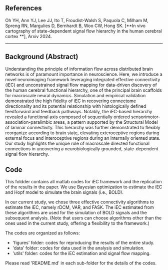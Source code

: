 ## References

Oh YH, Ann YJ, Lee JJ, Ito T, Froudist-Walsh S, Paquola C, Milham M, Spreng RN, Margulies D, Bernhardt B, Woo CW, Hong SK. [**In vivo cartography of state-dependent signal flow hierarchy in the human cerebral cortex **], Arxiv 2024.

----

## Background (Abstract)

Understanding the principle of information flow across distributed brain networks is of paramount importance in neuroscience. Here, we introduce a novel neuroimaging framework leveraging integrated effective connectivity (iEC) and unconstrained signal flow mapping for data-driven discovery of the human cerebral functional hierarchy, one of the principal brain scaffolds for macroscale neural dynamics. Simulation and empirical validation demonstrated the high fidelity of iEC in recovering connectome directionality and its potential relationship with histologically defined feedforward and feedback pathways. Notably, the iEC-based hierarchy revealed a functional axis composed of sequentially ordered sensorimotor-association-paralimbic areas, a pattern supported by the Structural Model of laminar connectivity. This hierarchy was further demonstrated to flexibly reorganize according to brain state, elevating exteroceptive regions during external focus and interoceptive regions during an internally oriented state. Our study highlights the unique role of macroscale directed functional connections in uncovering a neurobiologically grounded, state-dependent signal flow hierarchy.

## Code

This foldder contains all matlab codes for iEC framework and the replication of the results in the paper. We use Bayesian optimization to estimate the iEC and Hopf model to simulate the brain signals (i.e., BOLD).

In our current study, we chose three effective connectivity algorithms to estimate the iEC, namely rDCM, VAR, and FASK. The iEC estimated from these algorithms are used for the simulation of BOLD signals and the subsequent analysis. (Note that users can choose algorithms other than the ones used in the current study, offering a flexibility to the framework.)

The codes are organized as follows:

- 'figures' folder: codes for reproducing the results of the entire study.
- 'data' folder: codes for data used in the analysis and simulation.
- 'utils' folder: codes for the iEC estimation and signal flow mapping.

Please read 'README.md' in each sub-folder for the details of the codes.


